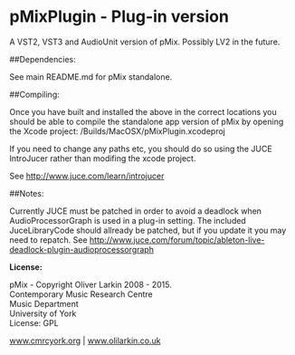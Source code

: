 # pMixPlugin - Plug-in version

A VST2, VST3 and AudioUnit version of pMix. Possibly LV2 in the future.

##Dependencies:

See main README.md for pMix standalone.

##Compiling:

Once you have built and installed the above in the correct locations you should be able to compile the standalone app version of pMix by opening the Xcode project: /Builds/MacOSX/pMixPlugin.xcodeproj

If you need to change any paths etc, you should do so using the JUCE IntroJucer rather than modifing the xcode project.

See http://www.juce.com/learn/introjucer

##Notes:

Currently JUCE must be patched in order to avoid a deadlock when AudioProcessorGraph is used in a plug-in setting. The included JuceLibraryCode should allready be patched, but if you update it you may need to repatch. See http://www.juce.com/forum/topic/ableton-live-deadlock-plugin-audioprocessorgraph


**License:**

  pMix - Copyright Oliver Larkin 2008 - 2015.  
  Contemporary Music Research Centre  
  Music Department  
  University of York  
  License: GPL
  
  www.cmrcyork.org | www.olilarkin.co.uk